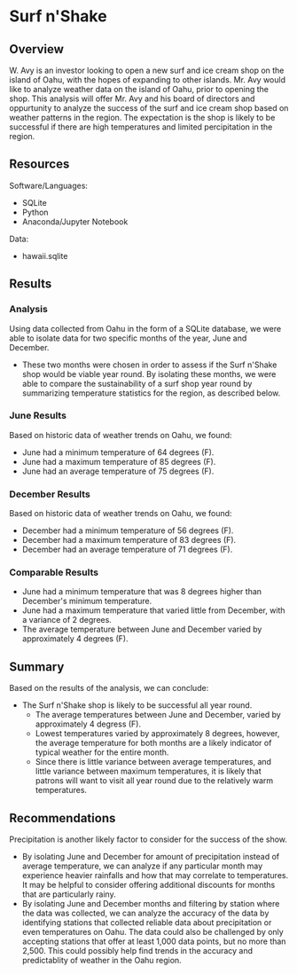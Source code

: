 # Surf n'Shake

## Overview
W. Avy is an investor looking to open a new surf and ice cream shop on the island of Oahu, with the hopes of expanding to other islands.  Mr. Avy would like to analyze weather data on the island of Oahu, prior to opening the shop.  This analysis will offer Mr. Avy and his board of directors and oppurtunity to analyze the success of the surf and ice cream shop based on weather patterns in the region.  The expectation is the shop is likely to be successful if there are high temperatures and limited percipitation in the region.

## Resources

Software/Languages:
  - SQLite
  - Python
  - Anaconda/Jupyter Notebook

Data:
  - hawaii.sqlite

## Results

### Analysis
Using data collected from Oahu in the form of a SQLite database, we were able to isolate data for two specific months of the year, June and December.  
  - These two months were chosen in order to assess if the Surf n'Shake shop would be viable year round. By isolating these months, we were able to compare the sustainability of a surf shop year round by summarizing temperature statistics for the region, as described below.

### June Results
Based on historic data of weather trends on Oahu, we found:
  - June had a minimum temperature of 64 degrees (F).
  - June had a maximum temperature of 85 degrees (F).
  - June had an average temperature of 75 degrees (F).

### December Results
Based on historic data of weather trends on Oahu, we found:
  - December had a minimum temperature of 56 degrees (F).
  - December had a maximum temperature of 83 degrees (F).
  - December had an average temperature of 71 degrees (F).

### Comparable Results
  - June had a minimum temperature that was 8 degrees higher than December's minimum temperature.
  - June had a maximum temperature that varied little from December, with a variance of 2 degrees.
  - The average temperature between June and December varied by approximately 4 degrees (F).


## Summary
Based on the results of the analysis, we can conclude:
  - The Surf n'Shake shop is likely to be successful all year round.
    - The average temperatures between June and December, varied by approximately 4 degress (F).
    - Lowest temperatures varied by approximately 8 degrees, however, the average temperature for both months are a likely indicator of typical weather for the entire month.
    - Since there is little variance between average temperatures, and little variance between maximum temperatures, it is likely that patrons will want to visit all year round due to the relatively warm temperatures.
 

## Recommendations
Precipitation is another likely factor to consider for the success of the show.
  - By isolating June and December for amount of precipitation instead of average temperature, we can analyze if any particular month may experience heavier rainfalls and how that may correlate to temperatures.  It may be helpful to consider offering additional discounts for months that are particularly rainy.
  - By isolating June and December months and filtering by station where the data was collected, we can analyze the accuracy of the data by identifying stations that collected reliable data about precipitation or even temperatures on Oahu.  The data could also be challenged by only accepting stations that offer at least 1,000 data points, but no more than 2,500.  This could possibly help find trends in the accuracy and predictablity of weather in the Oahu region.
